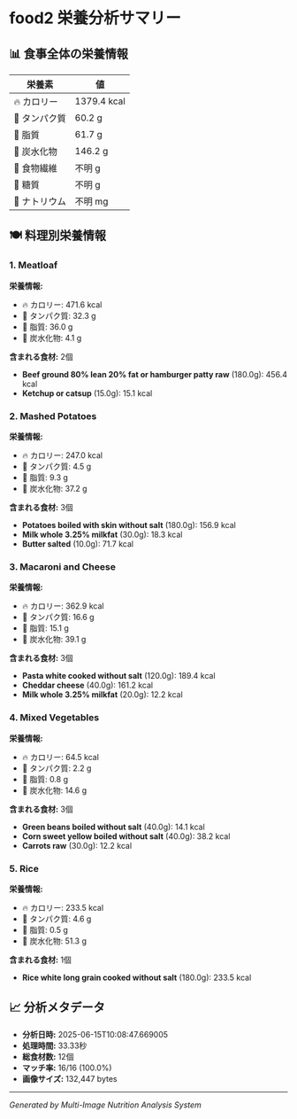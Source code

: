 # food2 栄養分析サマリー

## 📊 食事全体の栄養情報

| 栄養素 | 値 |
|--------|-----|
| 🔥 カロリー | 1379.4 kcal |
| 🥩 タンパク質 | 60.2 g |
| 🧈 脂質 | 61.7 g |
| 🍞 炭水化物 | 146.2 g |
| 🌾 食物繊維 | 不明 g |
| 🍯 糖質 | 不明 g |
| 🧂 ナトリウム | 不明 mg |

## 🍽️ 料理別栄養情報

### 1. Meatloaf

**栄養情報:**
- 🔥 カロリー: 471.6 kcal
- 🥩 タンパク質: 32.3 g
- 🧈 脂質: 36.0 g
- 🍞 炭水化物: 4.1 g

**含まれる食材:** 2個

- **Beef ground 80% lean 20% fat or hamburger patty raw** (180.0g): 456.4 kcal
- **Ketchup or catsup** (15.0g): 15.1 kcal

### 2. Mashed Potatoes

**栄養情報:**
- 🔥 カロリー: 247.0 kcal
- 🥩 タンパク質: 4.5 g
- 🧈 脂質: 9.3 g
- 🍞 炭水化物: 37.2 g

**含まれる食材:** 3個

- **Potatoes boiled with skin without salt** (180.0g): 156.9 kcal
- **Milk whole 3.25% milkfat** (30.0g): 18.3 kcal
- **Butter salted** (10.0g): 71.7 kcal

### 3. Macaroni and Cheese

**栄養情報:**
- 🔥 カロリー: 362.9 kcal
- 🥩 タンパク質: 16.6 g
- 🧈 脂質: 15.1 g
- 🍞 炭水化物: 39.1 g

**含まれる食材:** 3個

- **Pasta white cooked without salt** (120.0g): 189.4 kcal
- **Cheddar cheese** (40.0g): 161.2 kcal
- **Milk whole 3.25% milkfat** (20.0g): 12.2 kcal

### 4. Mixed Vegetables

**栄養情報:**
- 🔥 カロリー: 64.5 kcal
- 🥩 タンパク質: 2.2 g
- 🧈 脂質: 0.8 g
- 🍞 炭水化物: 14.6 g

**含まれる食材:** 3個

- **Green beans boiled without salt** (40.0g): 14.1 kcal
- **Corn sweet yellow boiled without salt** (40.0g): 38.2 kcal
- **Carrots raw** (30.0g): 12.2 kcal

### 5. Rice

**栄養情報:**
- 🔥 カロリー: 233.5 kcal
- 🥩 タンパク質: 4.6 g
- 🧈 脂質: 0.5 g
- 🍞 炭水化物: 51.3 g

**含まれる食材:** 1個

- **Rice white long grain cooked without salt** (180.0g): 233.5 kcal

## 📈 分析メタデータ

- **分析日時:** 2025-06-15T10:08:47.669005
- **処理時間:** 33.33秒
- **総食材数:** 12個
- **マッチ率:** 16/16 (100.0%)
- **画像サイズ:** 132,447 bytes

---
*Generated by Multi-Image Nutrition Analysis System*
